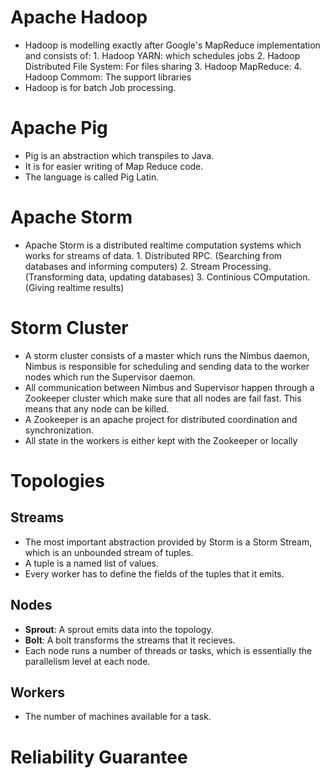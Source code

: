 Apache Hadoop
=============
- Hadoop is modelling exactly after Google's MapReduce implementation and
    consists of:
        1. Hadoop YARN: which schedules jobs
        2. Hadoop Distributed File System: For files sharing
        3. Hadoop MapReduce:
        4. Hadoop Commom: The support libraries
- Hadoop is for batch Job processing.

Apache Pig
==========

- Pig is an abstraction which transpiles to Java.
- It is for easier writing of Map Reduce code.
- The language is called Pig Latin.

Apache Storm
============
- Apache Storm is a distributed realtime computation systems which works
    for streams of data.
        1. Distributed RPC. (Searching from databases and informing computers)
        2. Stream Processing. (Transforming data, updating databases)
        3. Continious COmputation. (Giving realtime results)

# Storm Cluster
- A storm cluster consists of a master which runs the Nimbus daemon,
    Nimbus is responsible for scheduling and sending data to the worker
    nodes which run the Supervisor daemon.
- All communication between Nimbus and Supervisor happen through a
    Zookeeper cluster which make sure that all nodes are fail fast. This
    means that any node can be killed.
- A Zookeeper is an apache project for distributed coordination
    and synchronization.
- All state in the workers is either kept with the Zookeeper or locally

# Topologies
## Streams
- The most important abstraction provided by Storm is a Storm Stream,
    which is an unbounded stream of tuples.
- A tuple is a named list of values.
- Every worker has to define the fields of the tuples that it emits.

## Nodes
- **Sprout**: A sprout emits data into the topology.
- **Bolt**: A bolt transforms the streams that it recieves.
- Each node runs a number of threads or tasks, which is essentially
    the parallelism level at each node.

## Workers
- The number of machines available for a task.

# Reliability Guarantee
